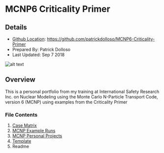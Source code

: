# MCNP6 Criticality Primer

## Details
* [Github Location](https://github.com/patrickdolloso/MCNP6-Criticality-Primer): https://github.com/patrickdolloso/MCNP6-Criticality-Primer
* Prepared By: Patrick Dolloso
* Last Updated: Sep 7 2018

![alt text](https://github.com/patrickdolloso/MCNP6-Criticality-Primer/blob/master/MCNP%20Example%20Runs/Ex6-3/Ex6-3-side.PNG?raw=true)

## Overview
This is a personal portfolio from my training at International Safety Research Inc. on Nuclear Modeling using the Monte Carlo N-Particle Transport Code, version 6 (MCNP) using examples from the Criticality Primer

### File Contents
1. [Case Matrix](https://github.com/patrickdolloso/MCNP6-Criticality-Primer/blob/master/Case%20Matrix.xlsx)
2. [MCNP Example Runs](https://github.com/patrickdolloso/MCNP6-Criticality-Primer/tree/master/MCNP%20Example%20Runs)
3. [MCNP Personal Projects]()
4. [Template](https://github.com/patrickdolloso/MCNP6-Criticality-Primer/blob/master/Template.i)
5. Readme